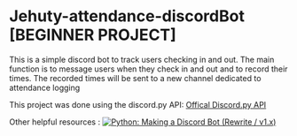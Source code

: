 # Jehuty-attendance-discordBot [BEGINNER PROJECT]
This is a simple discord bot to track users checking in and out. The main function is to message users when they check in and out and to record their times. The recorded times will be sent to a new channel dedicated to attendance logging 

This project was done using the discord.py API:
[Offical Discord.py API](https://discordpy.readthedocs.io/en/latest/index.html)

Other helpful resources :
 [![Python: Making a Discord Bot (Rewrite / v1.x)]()](https://www.youtube.com/playlist?list=PLW3GfRiBCHOhfVoiDZpSz8SM_HybXRPzZ)

